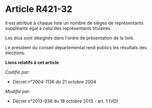 # Article R421-32

Il est attribué à chaque liste un nombre de sièges de représentants suppléants égal à celui des représentants titulaires. 

Les élus sont désignés dans l'ordre de présentation de la liste. 

Le président du conseil départemental rend publics les résultats des élections.

**Liens relatifs à cet article**

_Codifié par_:

  - Décret n°2004-1136 du 21 octobre 2004

_Modifié par_:

  - Décret n°2013-938 du 18 octobre 2013 - art. 1 (VD)
